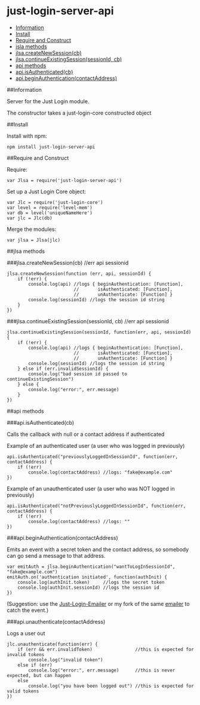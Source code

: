 just-login-server-api
=====================

- [Information](#information)
- [Install](#install)
- [Require and Construct](#require-and-construct)
- [jsla methods](#jsla-methods)
- [jlsa.createNewSession(cb)](#jlsacreatenewsessioncb)
- [jlsa.continueExistingSession(sessionId, cb)](#jlsacontinueexistingsessionsessionid-cb)
- [api methods](#api-methods)
- [api.isAuthenticated(cb)](#apiisauthenticatedcb)
- [api.beginAuthentication(contactAddress)](#apibeginauthenticationcontactaddress)

##Information

Server for the Just Login module.

The constructor takes a just-login-core constructed object

##Install

Install with npm:

	npm install just-login-server-api
	
##Require and Construct

Require:

	var Jlsa = require('just-login-server-api')

Set up a Just Login Core object:

	var Jlc = require('just-login-core')
	var level = require('level-mem')
	var db = level('uniqueNameHere')
	var jlc = Jlc(db)

Merge the modules:

	var jlsa = Jlsa(jlc)

##jlsa methods

###jlsa.createNewSession(cb) //err api sessionid

	jlsa.createNewSession(function (err, api, sessionId) {
		if (!err) {
			console.log(api) //logs { beginAuthentication: [Function],
			                 //       isAuthenticated: [Function],
			                 //       unAuthenticate: [Function] }
			console.log(sessionId) //logs the session id string
		}
	})

###jlsa.continueExistingSession(sessionId, cb) //err api sessionid

	jlsa.continueExistingSession(sessionId, function(err, api, sessionId) {
		if (!err) {
			console.log(api) //logs { beginAuthentication: [Function],
			                 //       isAuthenticated: [Function],
			                 //       unAuthenticate: [Function] }
			console.log(sessionId) //logs the session id string
		} else if (err.invalidSessionId) {
			console.log("bad session id passed to continueExistingSession")
		} else {
			console.log("error:", err.message)
		}
	})

##api methods

###api.isAuthenticated(cb)

Calls the callback with null or a contact address if authenticated

Example of an authenticated user (a user who was logged in previously)

	api.isAuthenticated("previouslyLoggedInSessionId", function(err, contactAddress) {
		if (!err)
			console.log(contactAddress) //logs: "fake@example.com"
	})

Example of an unauthenticated user (a user who was NOT logged in previously)

	api.isAuthenticated("notPreviouslyLoggedInSessionId", function(err, contactAddress) {
		if (!err)
			console.log(contactAddress) //logs: ""
	})

###api.beginAuthentication(contactAddress)

Emits an event with a secret token and the contact address, so somebody can go send a message to that address.

	var emitAuth = jlsa.beginAuthentication("wantToLogInSessionId", "fake@example.com")
	emitAuth.on('authentication initiated', function(authInit) {
		console.log(authInit.token)     //logs the secret token
		console.log(authInit.sessionId) //logs the session id
	})

(Suggestion: use the [Just-Login-Emailer](https://github.com/coding-in-the-wild/just-login-emailer) or my fork of the same [emailer](https://github.com/ArtskydJ/just-login-emailer) to catch the event.)

###api.unauthenticate(contactAddress)

Logs a user out

	jlc.unauthenticate(function(err) {
		if (err && err.invalidToken)                //this is expected for invalid tokens
			console.log("invalid token")
		else if (err)
			console.log("error:", err.message)      //this is never expected, but can happen
		else
			console.log("you have been logged out") //this is expected for valid tokens
	})
